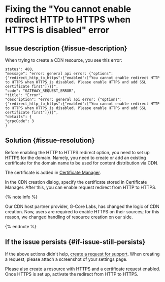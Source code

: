 # Fixing the "You cannot enable redirect HTTP to HTTPS when HTTPS is disabled" error



## Issue description {#issue-description}

When trying to create a CDN resource, you see this error:
```
status": 400,
"message": "error: general api error: {"options":{"redirect_http_to_https":{"enabled":["You cannot enable redirect HTTP to HTTPS when HTTPS is disabled. Please enable HTTPS and add SSL certificate first"]}}}",
"code": "GATEWAY_REQUEST_ERROR",
"title": "Error",
"description": "error: general api error: {"options":{"redirect_http_to_https":{"enabled":["You cannot enable redirect HTTP to HTTPS when HTTPS is disabled. Please enable HTTPS and add SSL certificate first"]}}}",
"details": {
"grpcCode": 3
}

```
## Solution {#issue-resolution}

Before enabling the HTTP to HTTPS redirect option, you need to set up HTTPS for the domain. Namely, you need to create or add an existing certificate for the domain name to be used for content distribution via CDN.

The certificate is added in [Certificate Manager](https://cloud.yandex.ru/docs/certificate-manager/quickstart/).

In the CDN creation dialog, specify the certificate stored in Certificate Manager. After this, you can enable request redirect from HTTP to HTTPS.

{% note info %}

Our CDN host partner provider, G-Core Labs, has changed the logic of CDN creation. Now, users are required to enable HTTPS on their sources; for this reason, we changed handling of resource creation on our side.

{% endnote %}

## If the issue persists {#if-issue-still-persists}

If the above actions didn't help, [create a request for support](https://console.cloud.yandex.ru/support?section=contact).
When creating a request, please attach a screenshot of your settings page.

Please also create a resource with HTTPS and a certificate request enabled. Once HTTPS is set up, activate the redirect from HTTP to HTTPS.
